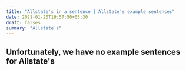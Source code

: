 ```yaml
---
title: "Allstate's in a sentence | Allstate's example sentences"
date: 2021-01-20T19:57:50+05:30
draft: falses
summary: "Allstate's"
---
```

## Unfortunately, we have no example sentences for Allstate's                 
